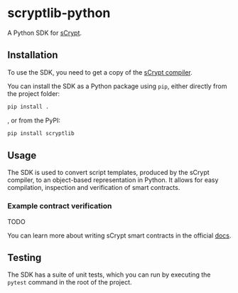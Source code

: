 # scryptlib-python
A Python SDK for [sCrypt](https://scrypt.io/).

## Installation

To use the SDK, you need to get a copy of the [sCrypt compiler](https://scrypt.io/#download).

You can install the SDK as a Python package using `pip`, either directly from the project folder:

```sh
pip install .
```

, or from the PyPI:

```sh
pip install scryptlib
```

## Usage

The SDK is used to convert script templates, produced by the sCrypt compiler, to an object-based representation in Python. It allows for easy compilation, inspection and verification of smart contracts.

### Example contract verification

TODO

You can learn more about writing sCrypt smart contracts in the official [docs](https://scryptdoc.readthedocs.io/en/latest/intro.html).

## Testing

The SDK has a suite of unit tests, which you can run by executing the `pytest` command in the root of the project.

